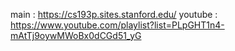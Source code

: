 main : https://cs193p.sites.stanford.edu/
youtube : https://www.youtube.com/playlist?list=PLpGHT1n4-mAtTj9oywMWoBx0dCGd51_yG
